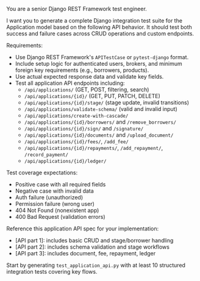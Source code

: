 You are a senior Django REST Framework test engineer.

I want you to generate a complete Django integration test suite for the Application model based on the following API behavior. It should test both success and failure cases across CRUD operations and custom endpoints.

Requirements:
- Use Django REST Framework's `APITestCase` or `pytest-django` format.
- Include setup logic for authenticated users, brokers, and minimum foreign key requirements (e.g., borrowers, products).
- Use actual expected response data and validate key fields.
- Test all application API endpoints including:
  - `/api/applications/` (GET, POST, filtering, search)
  - `/api/applications/{id}/` (GET, PUT, PATCH, DELETE)
  - `/api/applications/{id}/stage/` (stage update, invalid transitions)
  - `/api/applications/validate-schema/` (valid and invalid input)
  - `/api/applications/create-with-cascade/`
  - `/api/applications/{id}/borrowers/` and `/remove_borrowers/`
  - `/api/applications/{id}/sign/` and `/signature/`
  - `/api/applications/{id}/documents/` and `/upload_document/`
  - `/api/applications/{id}/fees/`, `/add_fee/`
  - `/api/applications/{id}/repayments/`, `/add_repayment/`, `/record_payment/`
  - `/api/applications/{id}/ledger/`

Test coverage expectations:
- Positive case with all required fields
- Negative case with invalid data
- Auth failure (unauthorized)
- Permission failure (wrong user)
- 404 Not Found (nonexistent app)
- 400 Bad Request (validation errors)

Reference this application API spec for your implementation:
- [API part 1]: includes basic CRUD and stage/borrower handling
- [API part 2]: includes schema validation and stage workflows
- [API part 3]: includes document, fee, repayment, ledger

Start by generating `test_application_api.py` with at least 10 structured integration tests covering key flows.
